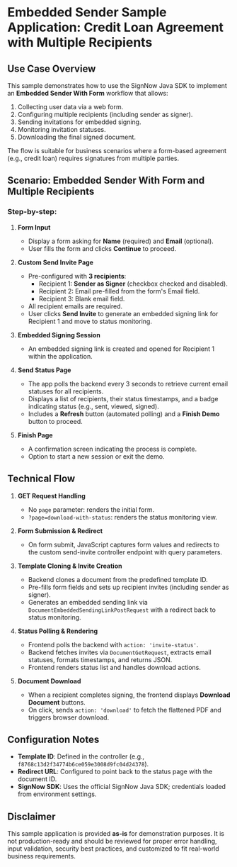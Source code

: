 # Embedded Sender Sample Application: Credit Loan Agreement with Multiple Recipients

## Use Case Overview

This sample demonstrates how to use the SignNow Java SDK to implement an **Embedded Sender With Form** workflow that allows:

1. Collecting user data via a web form.
2. Configuring multiple recipients (including sender as signer).
3. Sending invitations for embedded signing.
4. Monitoring invitation statuses.
5. Downloading the final signed document.

The flow is suitable for business scenarios where a form-based agreement (e.g., credit loan) requires signatures from multiple parties.

## Scenario: Embedded Sender With Form and Multiple Recipients

### Step-by-step:

1. **Form Input**
    - Display a form asking for **Name** (required) and **Email** (optional).
    - User fills the form and clicks **Continue** to proceed.

2. **Custom Send Invite Page**
    - Pre-configured with **3 recipients**:
        - Recipient 1: **Sender as Signer** (checkbox checked and disabled).
        - Recipient 2: Email pre-filled from the form's Email field.
        - Recipient 3: Blank email field.
    - All recipient emails are required.
    - User clicks **Send Invite** to generate an embedded signing link for Recipient 1 and move to status monitoring.

3. **Embedded Signing Session**
    - An embedded signing link is created and opened for Recipient 1 within the application.

4. **Send Status Page**
    - The app polls the backend every 3 seconds to retrieve current email statuses for all recipients.
    - Displays a list of recipients, their status timestamps, and a badge indicating status (e.g., sent, viewed, signed).
    - Includes a **Refresh** button (automated polling) and a **Finish Demo** button to proceed.

5. **Finish Page**
    - A confirmation screen indicating the process is complete.
    - Option to start a new session or exit the demo.

## Technical Flow

1. **GET Request Handling**
    - No `page` parameter: renders the initial form.
    - `?page=download-with-status`: renders the status monitoring view.

2. **Form Submission & Redirect**
    - On form submit, JavaScript captures form values and redirects to the custom send-invite controller endpoint with query parameters.

3. **Template Cloning & Invite Creation**
    - Backend clones a document from the predefined template ID.
    - Pre-fills form fields and sets up recipient invites (including sender as signer).
    - Generates an embedded sending link via `DocumentEmbeddedSendingLinkPostRequest` with a redirect back to status monitoring.

4. **Status Polling & Rendering**
    - Frontend polls the backend with `action: 'invite-status'`.
    - Backend fetches invites via `DocumentGetRequest`, extracts email statuses, formats timestamps, and returns JSON.
    - Frontend renders status list and handles download actions.

5. **Document Download**
    - When a recipient completes signing, the frontend displays **Download Document** buttons.
    - On click, sends `action: 'download'` to fetch the flattened PDF and triggers browser download.

## Configuration Notes

- **Template ID**: Defined in the controller (e.g., `f8768c13d2f34774b6ce059e3008d9fc04d24378`).
- **Redirect URL**: Configured to point back to the status page with the document ID.
- **SignNow SDK**: Uses the official SignNow Java SDK; credentials loaded from environment settings.

## Disclaimer

This sample application is provided **as-is** for demonstration purposes. It is not production-ready and should be reviewed for proper error handling, input validation, security best practices, and customized to fit real-world business requirements.